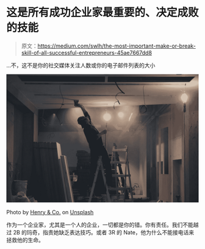 # 这是所有成功企业家最重要的、决定成败的技能

> 原文：<https://medium.com/swlh/the-most-important-make-or-break-skill-of-all-successful-entrepreneurs-45ae7667dd8>

…不，这不是你的社交媒体关注人数或你的电子邮件列表的大小

![](img/1e2286b628d932ca06ff6fbed2407853.png)

Photo by [Henry & Co.](https://unsplash.com/@hngstrm?utm_source=medium&utm_medium=referral) on [Unsplash](https://unsplash.com?utm_source=medium&utm_medium=referral)

作为一个企业家，尤其是一个人的企业，一切都是你的错。你有责任。我们不能越过 2B 的玛奇，指责她缺乏表达技巧。或者 3R 的 Nate，他为什么不能接电话来拯救他的生命。